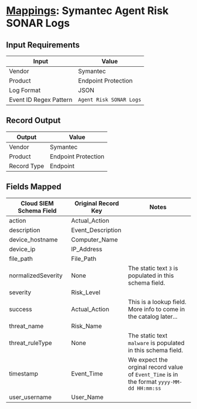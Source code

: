 # [Mappings](README.md): Symantec Agent Risk SONAR Logs

## Input Requirements

|Input|Value|
|-----|-----|
|Vendor|Symantec|
|Product|Endpoint Protection|
|Log Format|JSON|
|Event ID Regex Pattern|`Agent Risk SONAR Logs`|

## Record Output

|Output|Value|
|------|-----|
|Vendor|Symantec|
|Product|Endpoint Protection|
|Record Type|Endpoint|

## Fields Mapped

|Cloud SIEM Schema Field|Original Record Key|Notes|
|-----------------------|-------------------|-----|
|action|Actual_Action||
|description|Event_Description||
|device_hostname|Computer_Name||
|device_ip|IP_Address||
|file_path|File_Path||
|normalizedSeverity|None|The static text `3` is populated in this schema field.|
|severity|Risk_Level||
|success|Actual_Action|This is a lookup field. More info to come in the catalog later...|
|threat_name|Risk_Name||
|threat_ruleType|None|The static text `malware` is populated in this schema field.|
|timestamp|Event_Time|We expect the orginal record value of `Event_Time` is in the format `yyyy-MM-dd HH:mm:ss`|
|user_username|User_Name||

